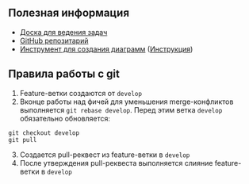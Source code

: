 ## Полезная информация

* [Доска для ведения задач](https://ru.yougile.com/team/f64e00f9f39b/%D0%9C%D0%B8%D0%BD%D0%B8%D0%91%D0%B0%D0%BD%D0%BA])
* [GitHub репозитарий](https://github.com/DanilaTatara/MiniBank-JavaDev-1023)
* [Инструмент для создания диаграмм](https://www.planttext.com/) ([Инструкция](https://plantuml.com/ru/guide))

## Правила работы с git

1. Feature-ветки создаются от `develop`
2. Вконце работы над фичей для уменьшения merge-конфликтов выполняется `git rebase develop`. 
Перед этим ветка `develop` обязательно обновляется: 
```
git checkout develop
git pull
```
3. Создается pull-реквест из feature-ветки в `develop`
4. После утверждения pull-реквеста выполняется слияние feature-ветки в `develop`
